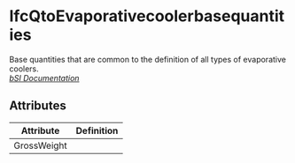 IfcQtoEvaporativecoolerbasequantities
=====================================
Base quantities that are common to the definition of all types of evaporative
coolers.  
[ _bSI
Documentation_](https://standards.buildingsmart.org/IFC/DEV/IFC4_2/FINAL/HTML/schema/ifchvacdomain/qset/qto_evaporativecoolerbasequantities.htm)


Attributes
----------
| Attribute   | Definition   |
|-------------|--------------|
| GrossWeight |              |

